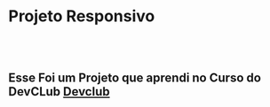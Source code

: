 <h1>Projeto Responsivo</h1>
<br>
<br>
<h2>Esse Foi um Projeto que aprendi no Curso do DevCLub <a href="https://aulas.devclub.com.br/m/courses">Devclub</a></h2>
